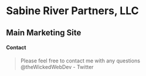 # Sabine River Partners, LLC
## Main Marketing Site

#### Contact
> Please feel free to contact me with any questions
> @theWickedWebDev - Twitter
